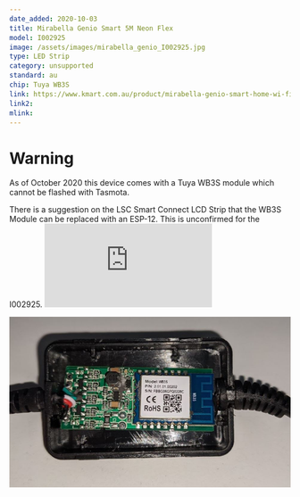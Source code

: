 ```yaml
---
date_added: 2020-10-03
title: Mirabella Genio Smart 5M Neon Flex
model: I002925
image: /assets/images/mirabella_genio_I002925.jpg
type: LED Strip
category: unsupported
standard: au
chip: Tuya WB3S
link: https://www.kmart.com.au/product/mirabella-genio-smart-home-wi-fi-5m-led-neon-flex-strip-light/3188309
link2:
mlink: 
---
```


# Warning
As of October 2020 this device comes with a Tuya WB3S module which cannot be flashed with Tasmota.

There is a suggestion on the LSC Smart Connect LCD Strip that the WB3S Module can be replaced with an ESP-12. This is unconfirmed for the I002925.
![](https://templates.blakadder.com/lsc_smart_connect_led_strip.html)

![](/assets/images/mirabella_genio_I002925_wb3s.jpg)
